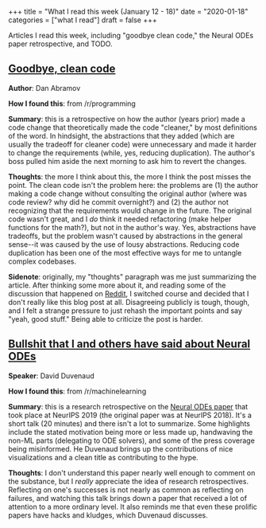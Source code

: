 +++
title = "What I read this week (January 12 - 18)"
date = "2020-01-18"
categories = ["what I read"]
draft = false
+++

Articles I read this week, including "goodbye clean code," the Neural ODEs paper retrospective, and TODO. <!--more-->

## [Goodbye, clean code](https://overreacted.io/goodbye-clean-code/)
**Author**: Dan Abramov

**How I found this**: from /r/programming

**Summary**: this is a retrospective on how the author (years prior) made a code change that theoretically made the code "cleaner," by most definitions of the word. In hindsight, the abstractions that they added (which are usually the tradeoff for cleaner code) were unnecessary and made it harder to change the requirements (while, yes, reducing duplication). The author's boss pulled him aside the next morning to ask him to revert the changes.

**Thoughts**: the more I think about this, the more I think the post misses the point. The clean code isn't the problem here: the problems are (1) the author making a code change without consulting the original author (where was code review? why did he commit overnight?) and (2) the author not recognizing that the requirements would change in the future. The original code wasn't great, and I *do* think it needed refactoring (make helper functions for the math?), but not in the author's way. Yes, abstractions have tradeoffs, but the problem wasn't caused by abstractions in the general sense--it was caused by the use of lousy abstractions. Reducing code duplication has been one of the most effective ways for me to untangle complex codebases.

**Sidenote**: originally, my "thoughts" paragraph was me just summarizing the article. After thinking some more about it, and reading some of the discussion that happened on [Reddit](https://old.reddit.com/r/programming/comments/eng355/goodbye_clean_code/), I switched course and decided that I don't really like this blog post at all. Disagreeing publicly is tough, though, and I felt a strange pressure to just rehash the important points and say "yeah, good stuff." Being able to criticize the post is harder.


## [Bullshit that I and others have said about Neural ODEs](https://www.youtube.com/watch?v=YZ-_E7A3V2w)
**Speaker**: David Duvenaud

**How I found this**: from /r/machinelearning

**Summary**: this is a research retrospective on the [Neural ODEs paper](https://arxiv.org/abs/1806.07366) that took place at NeurIPS 2019 (the original paper was at NeurIPS 2018). It's a short talk (20 minutes) and there isn't a lot to summarize. Some highlights include the stated motivation being more or less made up, handwaving the non-ML parts (delegating to ODE solvers), and some of the press coverage being misinformed. He Duvenaud brings up the contributions of nice visualizations and a clean title as contributing to the hype.

**Thoughts**: I don't understand this paper nearly well enough to comment on the substance, but I *really* appreciate the idea of research retrospectives. Reflecting on one's successes is not nearly as common as reflecting on failures, and watching this talk brings down a paper that received a lot of attention to a more ordinary level. It also reminds me that even these prolific papers have hacks and kludges, which Duvenaud discusses.
